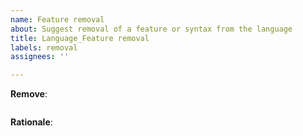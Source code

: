 ```yaml
---
name: Feature removal
about: Suggest removal of a feature or syntax from the language
title: Language_Feature removal
labels: removal
assignees: ''

---
```


**Remove**:

~~~~ada
~~~~

**Rationale**:
